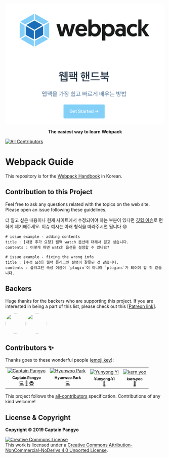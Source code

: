 <p align="center"><a href="https://joshua1988.github.io/webpack-guide/" target="_blank" rel="noopener noreferrer"><img src="./image/intro.png" alt="Webpack Handbook Intro"></a></p>

<p align="center"><strong>The easiest way to learn Webpack</strong></p>

[![All Contributors](https://img.shields.io/badge/all_contributors-4-orange.svg?style=flat-square)](#contributors)

# Webpack Guide

This repository is for the [Webpack Handbook](https://joshua1988.github.io/webpack-guide/) in Korean.

## Contribution to this Project

Feel free to ask any questions related with the topics on the web site. Please open an issue following these guidelines.

더 알고 싶은 내용이나 현재 사이트에서 수정되어야 하는 부분이 있다면 [깃헙 이슈](https://github.com/joshua1988/webpack-guide/issues)로 편하게 제기해주세요. 이슈 예시는 아래 형식을 따라주시면 됩니다 😄

```
# issue example - adding contents
title : [내용 추가 요청] 웹팩 watch 옵션에 대해서 알고 싶습니다.
contents : 어떻게 하면 watch 옵션을 설정할 수 있나요?
```

```
# issue example - fixing the wrong info
title : [수정 요청] 웹팩 플러그인 설명이 잘못된 것 같습니다.
contents : 플러그인 속성 이름이 `plugin`이 아니라 `plugins`가 되어야 할 것 같습니다.
```

## Backers

Huge thanks for the backers who are supporting this project. If you are interested in being a part of this list, please check out this [[Patreon link](https://www.patreon.com/join/captainpangyo)].

<a href="https://www.patreon.com/user/creators?u=25436476" target="_blank"><img src="https://c10.patreonusercontent.com/3/eyJ3IjoyMDB9/patreon-media/p/user/25436476/68ca0dca23814a8ba6cbe04e39a64cfd/1.jpeg?token-time=2145916800&token-hash=1R6f94w-Lr_ejZKplxnPEn9mLg3PwGJc93EhKi6thO4%3D" style="width: 64px; height: 64px; border-radius: 50% !important;"></a>
<a href="https://www.patreon.com/user/creators?u=25480524" target="_blank"><img src="https://c10.patreonusercontent.com/3/eyJ3IjoyMDB9/patreon-media/p/user/25480524/c2d5cdcac1a24903b1fdc1288788bc9b/1.jpeg?token-time=2145916800&token-hash=YOAVB6zAbLhaLbsVyEANiQdE2bHu8ErdrDMtmuskUys%3D" style="width: 64px; height: 64px; border-radius: 50%;"></a>

## Contributors ✨

Thanks goes to these wonderful people ([emoji key](https://allcontributors.org/docs/en/emoji-key)):
<!-- ALL-CONTRIBUTORS-LIST:START - Do not remove or modify this section -->
<!-- prettier-ignore-start -->
<!-- markdownlint-disable -->
<table>
  <tr>
    <td align="center"><a href="https://joshua1988.github.io/"><img src="https://avatars2.githubusercontent.com/u/3272748?v=4" width="100px;" alt="Captain Pangyo"/><br /><sub><b>Captain Pangyo</b></sub></a><br /><a href="https://github.com/CaptainPangyo/webpack-guide/commits?author=joshua1988" title="Code">💻</a> <a href="https://github.com/CaptainPangyo/webpack-guide/commits?author=joshua1988" title="Documentation">📖</a> <a href="#infra-joshua1988" title="Infrastructure (Hosting, Build-Tools, etc)">🚇</a></td>
    <td align="center"><a href="https://lqez.github.io"><img src="https://avatars1.githubusercontent.com/u/579366?v=4" width="100px;" alt="Hyunwoo Park"/><br /><sub><b>Hyunwoo Park</b></sub></a><br /><a href="https://github.com/CaptainPangyo/webpack-guide/commits?author=lqez" title="Code">💻</a></td>
    <td align="center"><a href="https://github.com/yunyong"><img src="https://avatars1.githubusercontent.com/u/7077013?v=4" width="100px;" alt="Yunyong Yi"/><br /><sub><b>Yunyong Yi</b></sub></a><br /><a href="https://github.com/CaptainPangyo/webpack-guide/commits?author=yunyong" title="Documentation">📖</a></td>
    <td align="center"><a href="http://trustyoo86.github.io"><img src="https://avatars2.githubusercontent.com/u/12755670?v=4" width="100px;" alt="kern.yoo"/><br /><sub><b>kern.yoo</b></sub></a><br /><a href="https://github.com/CaptainPangyo/webpack-guide/commits?author=trustyoo86" title="Documentation">📖</a></td>
  </tr>
</table>

<!-- markdownlint-enable -->
<!-- prettier-ignore-end -->
<!-- ALL-CONTRIBUTORS-LIST:END -->

This project follows the [all-contributors](https://github.com/all-contributors/all-contributors) specification. Contributions of any kind welcome!

## License & Copyright

**Copyright © 2019 Captain Pangyo**

<a rel="license" href="http://creativecommons.org/licenses/by-nc-nd/4.0/"><img alt="Creative Commons License" style="border-width:0" src="https://i.creativecommons.org/l/by-nc-nd/4.0/88x31.png" /></a><br />This work is licensed under a <a rel="license" href="http://creativecommons.org/licenses/by-nc-nd/4.0/">Creative Commons Attribution-NonCommercial-NoDerivs 4.0 Unported License</a>.